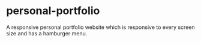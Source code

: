 # personal-portfolio
A responsive personal portfolio website which is responsive to every screen size and has a hamburger menu.
